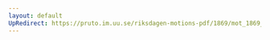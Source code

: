 ```yaml
---
layout: default
UpRedirect: https://pruto.im.uu.se/riksdagen-motions-pdf/1869/mot_1869__ak__287.pdf
---
```

